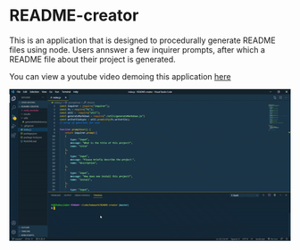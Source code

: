 # README-creator

This is an application that is designed to procedurally generate README files using node. Users annswer a few inquirer prompts, after which a README file about their project is generated. 

You can view a youtube video demoing this application [here](https://youtube.com/watch?v=o9jW6jhYkJw&feature=youtu.be)

![A Demo in GIF form](./images/README_gif.gif)
